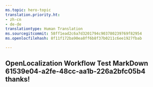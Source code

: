 ```yaml
---
ms.topic: hero-topic
translation.priority.ht:
- zh-cn
- de-de
translationtype: Human Translation
ms.sourcegitcommit: 58ff1ead2c6a7d3201794c903780239769f82954
ms.openlocfilehash: 8f11f172ba90ea8ff6b8f37b0211c6ee1927fbab

---
```

## OpenLocalization Workflow Test MarkDown 61539e04-a2fe-48cc-aa1b-226a2bfc05b4 thanks!



<!--HONumber=Jul16_HO2-->


